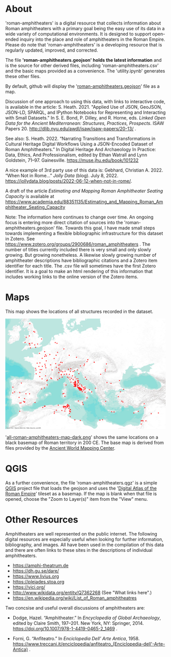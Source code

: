 
# About

'roman-amphitheaters' is a digital resource that collects information about Roman amphitheaters with a primary goal being the easy use of its data in a wide variety of computational environments. It is designed to support open-ended inquiry into the place and role of amphitheaters in the Roman Empire. Please do note that 'roman-amphitheaters' is a developing resource that is regularly updated, improved, and corrected.

The file **'roman-amphitheaters.geojson' holds the latest information** and is the source for other derived files, including 'roman-amphitheaters.csv' and the basic maps provided as a convenience. The 'utility.ipynb' generates these other files.

By default, github will display the '[roman-amphitheaters.geojson](roman-amphitheaters.geojson)' file as a map.

Discussion of one approach to using this data, with links to interactive code, is available in the article: S. Heath. 2021. "Applied Use of JSON, GeoJSON, JSON-LD, SPARQL, and IPython Notebooks for Representing and Interacting with Small Datasets." In S. E. Bond, P. Dilley, and R. Horne, eds. *Linked Open Data for the Ancient Mediterranean: Structures, Practices, Prospects*. ISAW Papers 20. http://dlib.nyu.edu/awdl/isaw/isaw-papers/20-13/ .

See also: S. Heath. 2022. “Narrating Transitions and Transformations in Cultural Heritage Digital Workflows Using a JSON-Encoded Dataset of Roman Amphitheaters.” In Digital Heritage And Archaeology In Practice: Data, Ethics, And Professionalism, edited by Ethan Watrall and Lynn Goldstein, 71–97. Gainesville. https://muse.jhu.edu/book/101232

A nice example of 3rd party use of this data is: Gebhard, Christian A. 2022. “When Not in Rome...” *Jolly Data* (blog). July 8, 2022. https://jollydata.blog/posts/2022-06-12-when-not-in-rome/.

A draft of the article *Estimating and Mapping Roman Amphitheater Seating Capacity* is available at https://www.academia.edu/88351135/Estimating_and_Mapping_Roman_Amphitheater_Seating_Capacity

Note: The information here continues to change over time. An ongoing focus is entering more direct citation of sources into the 'roman-amphitheaters.geojson' file. Towards this goal, I have made small steps towards implementing a flexible bibliographic infrastructure for this dataset in Zotero. See https://www.zotero.org/groups/2900686/roman_amphitheaters . The number of titles currently included there is very small and only slowly growing. But growing nonetheless. A likewise slowly growing number of amphitheater descriptions have bibliographic citations and a Zotero item identifier for each title. The .csv file will sometimes have the first Zotero identifier. It is a goal to make an html rendering of this information that includes working links to the online version of the Zotero items.

# Maps
This map shows the locations of all structures recorded in the dataset.

![Map of All Amphitheaters](all-roman-amphitheaters-map.png)

'[all-roman-amphitheaters-map-dark.png](all-roman-amphitheaters-map-dark.png)' shows the same locations on a black basemap of Roman territory in 200 CE. The base map is derived from files provided by the [Ancient World Mapping Center](http://awmc.unc.edu/wordpress/).

# QGIS
As a further convenience, the file 'roman-amphitheaters.qgz' is a simple [QGIS](https://qgis.org/) project file that loads the geojson and uses the '[Digital Atlas of the Roman Empire](https://dh.gu.se/dare/)' tileset as a basemap. If the map is blank when that file is opened, choose the "Zoom to Layer(s)" item from the "View" menu.

# Other Resources

Amphitheaters are well represented on the public internet. The following digital resources are especially useful when looking for further information, bibliography, and images. All have been used in the compilation of this data and there are often links to these sites in the descriptions of individual amphitheaters.

* https://amphi-theatrum.de
* https://dh.gu.se/dare/
* https://www.livius.org
* https://pleiades.stoa.org
* https://vici.org/
* http://www.wikidata.org/entity/Q7362268 (See "What links here".)
* https://en.wikipedia.org/wiki/List_of_Roman_amphitheatres

Two concsise and useful overall discussions of amphitheaters are:

* Dodge, Hazel. “Amphitheater.” In *Encyclopedia of Global Archaeology*, edited by Claire Smith, 197–201. New York, NY: Springer, 2014. https://doi.org/10.1007/978-1-4419-0465-2_1469 .

* Forni, G. “Anfiteatro.” In *Enciclopedia Dell’ Arte Antica*, 1958. https://www.treccani.it/enciclopedia/anfiteatro_(Enciclopedia-dell'-Arte-Antica) .


